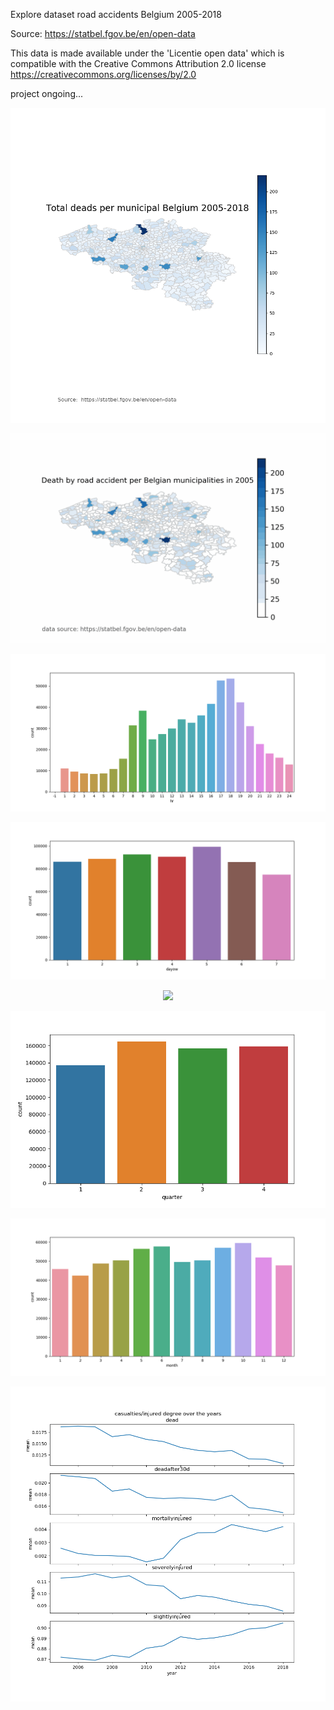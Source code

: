 Explore dataset road accidents Belgium 2005-2018

Source: https://statbel.fgov.be/en/open-data

This data is made available under the 'Licentie open data' which is compatible with the Creative Commons Attribution 2.0 license https://creativecommons.org/licenses/by/2.0

project ongoing...

<p align="center">
  <img src="Plots/BE_mun.png">
</p>
<p align="center">
  <img src="Plots/gif/accidents_over_time.gif">
</p>
<p align="center">
  <img src="Plots/recorded_accidents_per_hr.png">
</p>
<p align="center">
  <img src="Plots/recorded_accidents_per_dayow.png">
</p>
<p align="center">
  <img src="PPlots/recorded_accidents_per_year.png">
</p>
<p align="center">
  <img src="Plots/recorded_accidents_per_quarter.png">
</p>
<p align="center">
  <img src="Plots/recorded_accidents_per_month.png">
</p>
<p align="center">
  <img src="Plots/mean_accidents_mort_inj_over_time.png">
</p>













